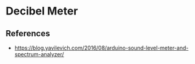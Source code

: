 # Decibel Meter

## References 
- https://blog.yavilevich.com/2016/08/arduino-sound-level-meter-and-spectrum-analyzer/